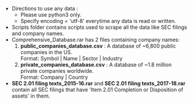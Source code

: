 - Directions to use any data :  
  - Please use python3 only.
  - Specify encoding = 'utf-8' everytime any data is read or written.
- Scripts folder contains scripts used to scrape all the data like SEC filings and company names.
- Comprehensive_Database.rar has 2 files containing company names:
	1. **public_companies_database.csv** : A database of ~6,800 public companies in the US.  
	Format: Symbol | Name | Sector | Industry
	2. **private_companies_database.csv** : A database of ~1.8 million private companies worldwide.  
	Format: Company | Country
- **SEC 2.01 filing texts_2015-16.rar** and **SEC 2.01 filing texts_2017-18.rar** contain all SEC filings that have 'Item 2.01 Completion or Disposition of assets' in them.
